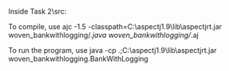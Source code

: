 Inside Task 2\src:

To compile, use
ajc -1.5 -classpath=C:\aspectj1.9\lib\aspectjrt.jar woven_bankwithlogging/*.java woven_bankwithlogging/*.aj

To run the program, use
java -cp .;C:\aspectj1.9\lib\aspectjrt.jar woven_bankwithlogging.BankWithLogging
